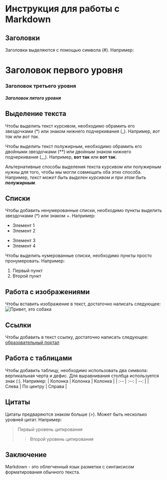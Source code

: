 # Инструкция для работы с Markdown

## Заголовки

Заголовки выделяются с помощью символа (#). Например:
# Заголовок первого уровня
### Заголовок третьего уровня
##### Заголовок пятого уровня

## Выделение текста

Чтобы выделить текст курсивом, необходимо обрамить его звездочками (*) или знаком нижнего подчеркивания (_). Например, *вот так* или _вот так_.

Чтобы выделить текст полужирным, необходимо обрамить его двойными звездочками (**) или двойным знаком нижнего подчеркивания (__). Например, **вот так** или __вот так__.

Альтернативные способы выделения текста курсивом или полужирным нужны для того, чтобы мы могли совмещать оба этих способа. Например, _текст может быть выделен курсивом и при этом быть **полужирным**_.

## Списки

Чтобы добавить ненумерованные списки, необходимо пункты выделить звездочками (*) или знаком +. Например:
* Элемент 1
* Элемент 2
+ Элемент 3
+ Элемент 4

Чтобы выделить нумерованные списки, необходимо пункты просто пронумеровать. Например:
1. Первый пункт
2. Второй пункт

## Работа с изображениями

Чтобы вставить изображение в текст, достаточно написать следующее: ![Привет, это собака](@.jpg)

## Ссылки

Чтобы добавить в текст ссылку, достаточно написать следующее: [образовательный портал](https://gb.ru)

## Работа с таблицами

Чтобы добавить таблицу, необходимо использовать два символа: вертикальная черта и дефис. Для выравнивания столбца используется знак (:). Например:
|  Колонка  |  Колонка  |  Колонка  |
|  :--  |  :--:  |  --:  |
|  Слева  |  По центру  |  Справа  |

## Цитаты

Цитаты предваряются знаком больше (>). Может быть несколько уровней цитат. Например:
> Первый уровень цитирования
>> Второй уровень цитирования

## Заключение

Markdown - это облегченный язык разметки с синтаксисом форматирования обычного текста.
